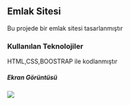  <h2>Emlak Sitesi  </h2>

 Bu projede bir emlak sitesi tasarlanmıştır

  <h3>Kullanılan Teknolojiler  </h3>

  HTML,CSS,BOOSTRAP ile kodlanmıştır

   <h5>Ekran Görüntüsü <h5>

   ![](emlak_boost.gif)
